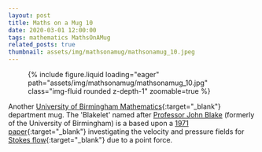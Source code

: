 ```yaml
---
layout: post
title: Maths on a Mug 10
date: 2020-03-01 12:00:00
tags: mathematics MathsOnAMug
related_posts: true
thumbnail: assets/img/mathsonamug/mathsonamug_10.jpeg
---
```


<div class="row mt-3">
    <div class="col-sm mt-3 mt-md-0">
        <figure>
            {% include figure.liquid loading="eager" path="assets/img/mathsonamug/mathsonamug_10.jpg" class="img-fluid rounded z-depth-1" zoomable=true %}
        </figure>
    </div>
</div>

Another [University of Birmingham Mathematics](https://www.birmingham.ac.uk/schools/mathematics){:target="\_blank"} department mug. The 'Blakelet' named after [Professor John Blake](/assets/files/JohnBlake_Bio.pdf) (formerly of the University of Birmingham) is a based upon a [1971 paper](https://www.cambridge.org/core/journals/journal-of-fluid-mechanics/article/abs/spherical-envelope-approach-to-ciliary-propulsion/577A4CDB372F7DE7C232F0CF613E36F8){:target="\_blank"} investigating the velocity and pressure fields for [Stokes flow](https://en.wikipedia.org/wiki/Stokes_flow){:target="\_blank"} due to a point force.
